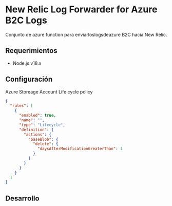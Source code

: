 # New Relic Log Forwarder for Azure B2C Logs

Conjunto de azure function para enviarloslogsdeazure B2C hacia New Relic.

## Requerimientos

* Node.js v18.x

## Configuración

Azure Storeage Account Life cycle policy

```json
{
  "rules": [
    {
      "enabled": true,
      "name": "",
      "type": "Lifecycle",
      "definition": {
        "actions": {
          "baseBlob": {
            "delete": {
              "daysAfterModificationGreaterThan": 1
            }
          }
        }
      }
    }
  ]
}
```

## Desarrollo
